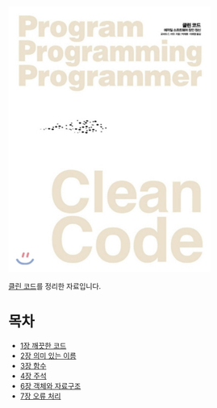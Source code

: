 <img src="./image/cleancode_logo.jpeg" width="400" />

[클린 코드](http://www.yes24.com/Product/Goods/11681152?OzSrank=1)를 정리한 자료입니다.



# 목차

* [1장 깨끗한 코드](https://github.com/binghe819/TIL/blob/master/ETC/CleanCode/1%EC%9E%A5%20%EA%B9%A8%EB%81%97%ED%95%9C%20%EC%BD%94%EB%93%9C.md)
* [2장 의미 있는 이름](https://github.com/binghe819/TIL/blob/master/ETC/CleanCode/2%EC%9E%A5%20%EC%9D%98%EB%AF%B8%20%EC%9E%88%EB%8A%94%20%EC%9D%B4%EB%A6%84.md)
* [3장 함수](https://github.com/binghe819/TIL/blob/master/ETC/CleanCode/3%EC%9E%A5%20%ED%95%A8%EC%88%98.md)
* [4장 주석](https://github.com/binghe819/TIL/blob/master/ETC/CleanCode/4%EC%9E%A5%20%EC%A3%BC%EC%84%9D.md)
* [6장 객체와 자료구조](https://github.com/binghe819/TIL/blob/master/ETC/CleanCode/6%EC%9E%A5%20%EA%B0%9D%EC%B2%B4%EC%99%80%20%EC%9E%90%EB%A3%8C%EA%B5%AC%EC%A1%B0.md)
* [7장 오류 처리](https://github.com/binghe819/TIL/blob/master/ETC/CleanCode/7%EC%9E%A5%20%EC%98%A4%EB%A5%98%20%EC%B2%98%EB%A6%AC.md)































